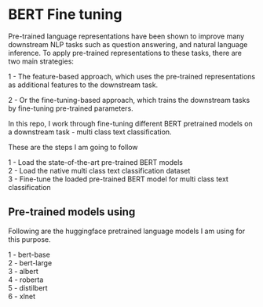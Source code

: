 # BERT Fine tuning


Pre-trained language representations have been shown to improve many downstream NLP tasks such as question answering, and natural language inference. To apply pre-trained representations to these tasks, there are two main strategies:  

1 - The feature-based approach, which uses the pre-trained representations as additional features to the downstream task.  

2 - Or the fine-tuning-based approach, which trains the downstream tasks by fine-tuning pre-trained parameters.  

In this repo, I work through fine-tuning different BERT pretrained models on a downstream task - multi class text classification.  

These are the steps I am going to follow  

1 - Load the state-of-the-art pre-trained BERT models  
2 - Load the native multi class text classification dataset  
3 - Fine-tune the loaded pre-trained BERT model for multi class text classification  

## Pre-trained models using

Following are the huggingface pretrained language models I am using for this purpose.  

1 - bert-base  
2 - bert-large  
3 - albert  
4 - roberta  
5 - distilbert  
6 - xlnet  




